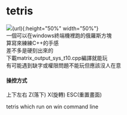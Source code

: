 # tetris
![](https://i.imgur.com/15tIMxc.gif)(url){:height="50%" width="50%"}  
一個可以在windows終端機裡跑的俄羅斯方塊  
算寫來練練C++的手感  
差不多是硬刻出來的  
下載matrix_output_sys_t10.cpp編譯就能玩  
有可能遇到缺字或權限問題不能玩但應該沒人在意  

#### 操控方式
上下左右 Z(落下) X(旋轉) ESC(重置畫面)  

tetris which run on win command line  
